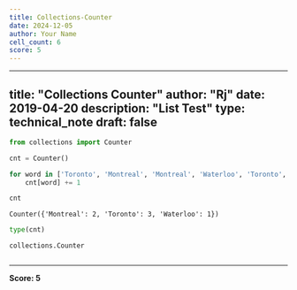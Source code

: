 ```yaml
---
title: Collections-Counter
date: 2024-12-05
author: Your Name
cell_count: 6
score: 5
---
```


---
title: "Collections Counter"
author: "Rj"
date: 2019-04-20
description: "List Test"
type: technical_note
draft: false
---

```python
from collections import Counter
```


```python
cnt = Counter()

for word in ['Toronto', 'Montreal', 'Montreal', 'Waterloo', 'Toronto', 'Toronto']:
    cnt[word] += 1
```


```python
cnt
```




    Counter({'Montreal': 2, 'Toronto': 3, 'Waterloo': 1})




```python
type(cnt)
```




    collections.Counter




```python

```


---
**Score: 5**